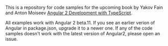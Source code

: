 This is a repository for code samples for the upcoming book by Yakov Fain and Anton Moiseev <a href="https://manning.com/books/angular-2-development-with-typescript">Angular 2 Development with TypeScript</a>. 

All examples work with Angular 2 beta.11.  If you see an earlier verion of Angular in package.json, upgrade it to a newer one. If any of the code samples doesn't work with the latest version of Angular2, please open an issue.




